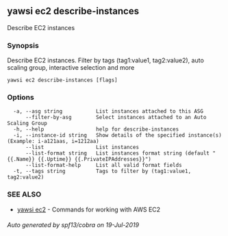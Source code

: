 ## yawsi ec2 describe-instances

Describe EC2 instances

### Synopsis


Describe EC2 instances. Filter by tags (tag1:value1, tag2:value2), auto scaling group, interactive selection and more

```
yawsi ec2 describe-instances [flags]
```

### Options

```
  -a, --asg string           List instances attached to this ASG
      --filter-by-asg        Select instances attached to an Auto Scaling Group
  -h, --help                 help for describe-instances
  -i, --instance-id string   Show details of the specified instance(s) (Example: i-a121aas, i=1212aa)
      --list                 List instances
      --list-format string   List instances format string (default "{{.Name}} {{.Uptime}} {{.PrivateIPAddresses}}")
      --list-format-help     List all valid format fields
  -t, --tags string          Tags to filter by (tag1:value1, tag2:value2)
```

### SEE ALSO
* [yawsi ec2](yawsi_ec2.md)	 - Commands for working with AWS EC2

###### Auto generated by spf13/cobra on 19-Jul-2019
